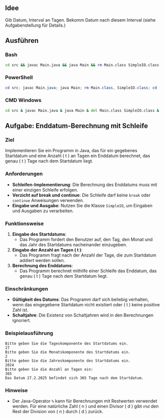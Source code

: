 ## Idee

Gib Datum, Interval an Tagen.
Bekomm Datum nach diesem Interval (siehe Aufgabenstellung für Details.)

## Ausführen

### Bash
```bash
cd src && javac Main.java && java Main && rm Main.class SimpleIO.class && cd -
```
### PowerShell
```powershell
cd src; javac Main.java; java Main; rm Main.class, SimpleIO.class; cd -
```
### CMD Windows
```cmd
cd src & javac Main.java & java Main & del Main.class SimpleIO.class & cd ..
```

## Aufgabe: Enddatum-Berechnung mit Schleife

### Ziel
Implementieren Sie ein Programm in Java, das für ein gegebenes Startdatum und eine Anzahl \( t \) an Tagen ein Enddatum berechnet, das genau \( t \) Tage nach dem Startdatum liegt.

### Anforderungen
- **Schleifen-Implementierung**: Die Berechnung des Enddatums muss mit einer einzigen Schleife erfolgen.
- **Verzicht auf break und continue**: Die Schleife darf keine `break` oder `continue` Anweisungen verwenden.
- **Eingabe und Ausgabe**: Nutzen Sie die Klasse `SimpleIO`, um Eingaben und Ausgaben zu verarbeiten.

### Funktionsweise
1. **Eingabe des Startdatums**:
    - Das Programm fordert den Benutzer auf, den Tag, den Monat und das Jahr des Startdatums nacheinander einzugeben.
2. **Eingabe der Anzahl an Tagen \( t \)**:
    - Das Programm fragt nach der Anzahl der Tage, die zum Startdatum addiert werden sollen.
3. **Berechnung des Enddatums**:
    - Das Programm berechnet mithilfe einer Schleife das Enddatum, das genau \( t \) Tage nach dem Startdatum liegt.

### Einschränkungen
- **Gültigkeit des Datums**: Das Programm darf sich beliebig verhalten, wenn das eingegebene Startdatum nicht existiert oder \( t \) keine positive Zahl ist.
- **Schaltjahre**: Die Existenz von Schaltjahren wird in den Berechnungen ignoriert.

### Beispielausführung

```
Bitte geben Sie die Tageskomponente des Startdatums ein.
27
Bitte geben Sie die Monatskomponente des Startdatums ein.
2
Bitte geben Sie die Jahreskomponente des Startdatums ein.
2024
Bitte geben Sie die Anzahl an Tagen ein:
365
Das Datum 27.2.2025 befindet sich 365 Tage nach dem Startdatum.
```

### Hinweise
- Der Java-Operator `%` kann für Berechnungen mit Restwerten verwendet werden. Für eine natürliche Zahl \( n \) und einen Divisor \( d \) gibt `n%d` den Rest der Division von \( n \) durch \( d \) zurück.
